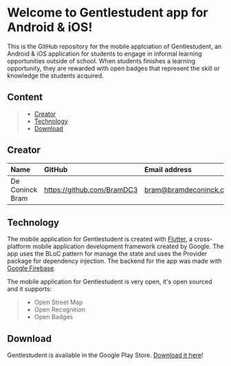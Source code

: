 # Welcome to Gentlestudent app for Android & iOS!

This is the GitHub repository for the mobile applciation of Gentlestudent, an Android & iOS application for students to engage in informal learning opportunities outside of school. When students finishes a learning opportunity, they are rewarded with open badges that represent the skill or knowledge the students acquired.

## Content

> - [Creator](#creator)
> - [Technology](#technology)
> - [Download](#download)

## Creator

| Name     | GitHub                        | Email address                       |
| :---     | :---                          | :---                                |
| De Coninck Bram | <https://github.com/BramDC3> | [bram@bramdeconinck.com](mailto:bram@bramdeconinck.com) |

## Technology

The mobile application for Gentlestudent is created with [Flutter](https://flutter.dev/), a cross-platform mobile application development framework created by Google. The app uses the BLoC pattern for manage the state and uses the Provider package for dependency injection. The backend for the app was made with [Google Firebase](https://firebase.google.com/).

The mobile application for Gentlestudent is very open, it's open sourced and it supports:
> - Open Street Map
> - Open Recognition
> - Open Badges

## Download

Gentlestudent is available in the Google Play Store. [Download it here](https://play.google.com/store/apps/details?id=com.bramdeconinck.technologysalesmantoolkit)!
